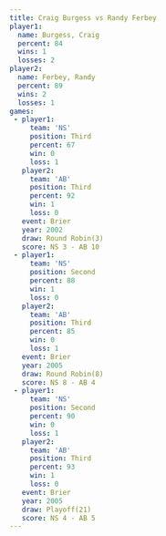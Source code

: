 ```yaml
---
title: Craig Burgess vs Randy Ferbey
player1:              
  name: Burgess, Craig
  percent: 84         
  wins: 1             
  losses: 2           
player2:              
  name: Ferbey, Randy 
  percent: 89         
  wins: 2             
  losses: 1           
games:
 - player1:         
     team: 'NS'     
     position: Third
     percent: 67    
     win: 0         
     loss: 1        
   player2:         
     team: 'AB'     
     position: Third
     percent: 92    
     win: 1         
     loss: 0        
   event: Brier        
   year: 2002          
   draw: Round Robin(3)
   score: NS 3 - AB 10 
 - player1:          
     team: 'NS'      
     position: Second
     percent: 88     
     win: 1          
     loss: 0         
   player2:         
     team: 'AB'     
     position: Third
     percent: 85    
     win: 0         
     loss: 1        
   event: Brier        
   year: 2005          
   draw: Round Robin(8)
   score: NS 8 - AB 4  
 - player1:          
     team: 'NS'      
     position: Second
     percent: 90     
     win: 0          
     loss: 1         
   player2:         
     team: 'AB'     
     position: Third
     percent: 93    
     win: 1         
     loss: 0        
   event: Brier      
   year: 2005        
   draw: Playoff(21) 
   score: NS 4 - AB 5
---
```

